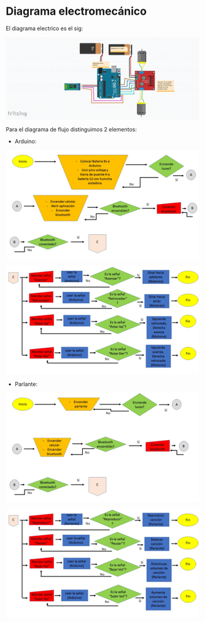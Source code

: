 ﻿# Diagrama electromecánico

El diagrama electrico es el sig:

![fritz_torero](/diagrama/fritz_torero.jpeg)

Para el diagrama de flujo distinguimos 2 elementos:

- Arduino:

![Flujo1](/diagrama/Flujo1.jpeg)

![FlujoBueno](/diagrama/FlujoBueno.jpeg)

- Parlante:

![FlujoParlante1](/diagrama/FlujoParlante1.jpeg)

![FlujoParlante2](/diagrama/FlujoParlante2.jpeg)
